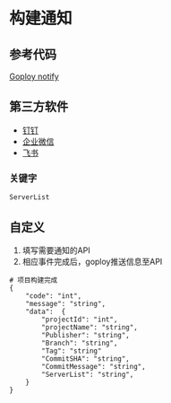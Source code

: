 # 构建通知

## 参考代码
[Goploy notify](https://github.com/zhenorzz/goploy/blob/d6ba8d5d7040086757ae363ad6b89206a610b78d/service/SyncService.go#L363)

## 第三方软件
- [钉钉](https://developers.dingtalk.com/document/app/message-types-and-data-format)
- [企业微信](https://open.work.weixin.qq.com/api/doc/90000/90135/90236)
- [飞书](https://www.feishu.cn/hc/zh-CN/articles/360024984973-%E6%9C%BA%E5%99%A8%E4%BA%BA-%E5%A6%82%E4%BD%95%E5%9C%A8%E7%BE%A4%E8%81%8A%E4%B8%AD%E4%BD%BF%E7%94%A8%E6%9C%BA%E5%99%A8%E4%BA%BA-)

### 关键字
 `ServerList`

## 自定义

1. 填写需要通知的API
2. 相应事件完成后，goploy推送信息至API

```
# 项目构建完成
{
    "code": "int",
    "message": "string",
    "data":  {
        "projectId": "int",
        "projectName": "string",
        "Publisher": "string",
        "Branch": "string",
        "Tag": "string"
        "CommitSHA": "string",
        "CommitMessage": "string",
        "ServerList": "string",
    }
}
```

